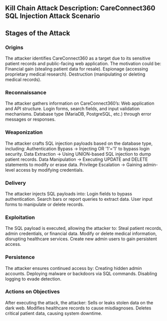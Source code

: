 ## Kill Chain Attack Description: CareConnect360 SQL Injection Attack Scenario

## Stages of the Attack

### Origins
The attacker identifies CareConnect360 as a target due to its sensitive patient records and public-facing web application. The motivation could be: Financial gain (stealing patient data for resale). Espionage (accessing proprietary medical research). Destruction (manipulating or deleting medical records).

### Reconnaissance
The attacker gathers information on CareConnect360’s: Web application and API structure. Login forms, search fields, and input validation mechanisms. Database type (MariaDB, PostgreSQL, etc.) through error messages or responses.

### Weaponization
The attacker crafts SQL injection payloads based on the database type, including: Authentication Bypass → Injecting OR '1'='1' to bypass login security. Data Extraction → Using UNION-based SQL injection to dump patient records. Data Manipulation → Executing UPDATE and DELETE statements to modify or erase data. Privilege Escalation → Gaining admin-level access by modifying credentials.

### Delivery
The attacker injects SQL payloads into: Login fields to bypass authentication. Search bars or report queries to extract data. User input forms to manipulate or delete records.

### Exploitation
The SQL payload is executed, allowing the attacker to: Steal patient records, admin credentials, or financial data. Modify or delete medical information, disrupting healthcare services. Create new admin users to gain persistent access.

### Persistence
The attacker ensures continued access by: Creating hidden admin accounts. Deploying malware or backdoors via SQL commands. Disabling logging to evade detection.

### Actions on Objectives
After executing the attack, the attacker: Sells or leaks stolen data on the dark web. Modifies healthcare records to cause misdiagnoses. Deletes critical patient data, causing system downtime.